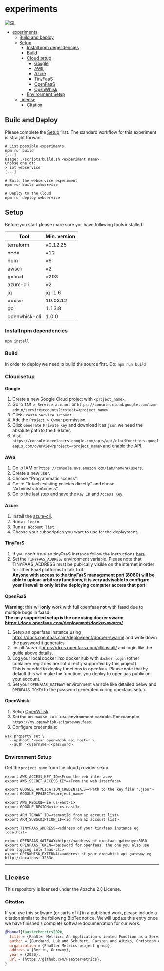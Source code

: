 # experiments

[![CI](https://github.com/FaaSterMetrics/experiments/workflows/CI/badge.svg)](https://github.com/FaaSterMetrics/experiments/actions?query=workflow%3ACI+branch%3Amaster)

- [experiments](#experiments)
  - [Build and Deploy](#build-and-deploy)
  - [Setup](#setup)
    - [Install npm dependencies](#install-npm-dependencies)
    - [Build](#build)
    - [Cloud setup](#cloud-setup)
      - [Google](#google)
      - [AWS](#aws)
      - [Azure](#azure)
      - [TinyFaaS](#tinyfaas)
      - [OpenFaaS](#openfaas)
      - [OpenWhisk](#openwhisk)
    - [Environment Setup](#environment-setup)
  - [License](#license)
    - [Citation](#citation)

## Build and Deploy

Please complete the [Setup](#setup) first.
The standard workflow for this experiment is straight forward.

```shell
# List possible experiments
npm run build
[...]
Usage: ./scripts/build.sh <experiment name>
Choose one of:
> iot webservice
[...]

# Build the webservice experiment
npm run build webservice

# Deploy to the Cloud
npm run deploy webservice
```

## Setup

Before you start please make sure you have following tools installed.

| Tool          | Min. version |
| ------------- | ------------ |
| terraform     | v0.12.25     |
| node          | v12          |
| npm           | v6           |
| awscli        | v2           |
| gcloud        | v293         |
| azure-cli     | v2           |
| jq            | jq-1.6       |
| docker        | 19.03.12     |
| go            | 1.13.8       |
| openwhisk-cli | 1.0.0        |

### Install npm dependencies

```shell
npm install
```

### Build

In order to deploy we need to build the source first. Do: `npm run build`

### Cloud setup

#### Google

1. Create a new Google Cloud project with `<project_name>`.
2. Go to `IAM > Service account` or `https://console.cloud.google.com/iam-admin/serviceaccounts?project=<project_name>`.
3. Click `Create Service account`.
4. Add the `Project > Owner` permission.
5. Click `Generate Private Key` and download it as `json` we need the absolute path to the file later.
6. Visit `https://console.developers.google.com/apis/api/cloudfunctions.googleapis.com/overview?project=<project_name>` and enable the API.

#### AWS

1. Go to IAM or `https://console.aws.amazon.com/iam/home?#/users`.
2. Create a new user.
3. Choose "Programmatic access".
4. Got to "Attach existing policies directly" and chose "AdministratorAccess".
5. Go to the last step and save the `Key ID` and `Access Key`.

#### Azure

1. Install the [azure-cli](https://docs.microsoft.com/en-us/cli/azure/install-azure-cli?view=azure-cli-latest).
2. Run `az login`.
3. Run `az account list`.
4. Choose your subscription you want to use for the deployment.

#### TinyFaaS

1. If you don't have an tinyFaaS instance follow the instructions [here](https://github.com/FaaSterMetrics/tinyFaaS).
2. Set the `TINYFAAS_ADDRESS` environment variable. Please note that TINYFAAS_ADDRESS must be publically visible on the internet in order for other FaaS platforms to talk to it.  
   **Anyone with access to the tinyFaaS management port (8080) will be able to upload arbitrary functions, it is very advisable to configure your firewall to only let the deploying computer access that port**

#### OpenFaaS

**Warning:** this will **only** work with full openfaas **not** with faasd due to multiple bugs in faasd.  
**The only supported setup is the one using docker swarm https://docs.openfaas.com/deployment/docker-swarm/**

1. Setup an openfaas instance using https://docs.openfaas.com/deployment/docker-swarm/ and write down the password it generates
2. Install faas-cli https://docs.openfaas.com/cli/install/ and login like the guide above details.
3. Log your local docker into docker hub with `docker login` (other container registries are not directly supported by this project).  
   This is needed to deploy functions to openfaas. Please note that by default this will make the functions you deploy to openfaas public on your account.
4. Set your `OPENFAAS_GATEWAY` environment variable like detailed below and `OPENFAAS_TOKEN` to the password generated during openfaas setup.

#### OpenWhisk

1. Setup [OpenWhisk](https://openwhisk.apache.org/documentation.html#openwhisk_deployment).
2. Set the `OPENWHISK_EXTERNAL` environment variable. For example: `https://my.openwhisk-apigateway.faas`.
3. Configure credentials:

```
wsk property set \
  --apihost '<your openwhisk api host>' \
  --auth '<username>:<password>'
```

### Environment Setup

Get the `project_name` from the cloud provider setup.

```shell
export AWS_ACCESS_KEY_ID=<From the web interface>
export AWS_SECRET_ACCESS_KEY=<From the web interface>

export GOOGLE_APPLICATION_CREDENTIALS=<Path to the key file ".json">
export GOOGLE_PROJECT=<project_name>

export AWS_REGION=<ie us-east-1>
export GOOGLE_REGION=<ie us-east1>

export ARM_TENANT_ID=<tenantId from az account list>
export ARM_SUBSCRIPTION_ID=<id from az account list>

export TINYFAAS_ADDRESS=<address of your tinyfaas instance eg localhost>

export OPENFAAS_GATEWAY=http://<address of openfaas gateway>:8080
export OPENFAAS_TOKEN=<password for openfaas, the one you also use when logging into faas-cli>
export OPENWHISK_EXTERNAL=<address of your openwhisk api gateway eg http://localhost:3233>
```

---

## License

This repository is licensed under the Apache 2.0 License.

### Citation

If you use this software (or parts of it) in a published work, please include a citation similar to the following BibTex notice. We will update this entry once we have finished a complete software documentation for our work.

```bibtex
@Manual{faasterMetrics2020,
  title = {FaaSter Metrics: An Application-oriented Function as a Service Benchmarking Framework},
  author = {Burchard, Luk and Schubert, Carsten and Witzko, Christoph and Zhao, Max and Dietrich, Emily},
  organization = {FaaSter Metrics project group},
  address = {Berlin, Germany},
  year = {2020},
  url = {https://github.com/FaaSterMetrics},
}
```
